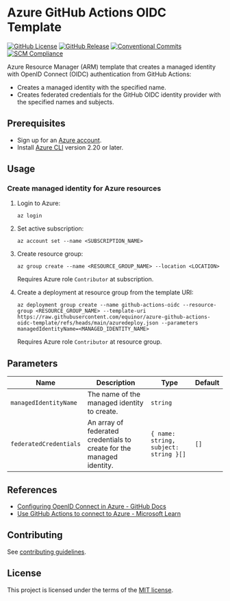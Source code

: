 # Azure GitHub Actions OIDC Template

[![GitHub License](https://img.shields.io/github/license/equinor/azure-github-actions-oidc-template)](LICENSE)
[![GitHub Release](https://img.shields.io/github/v/release/equinor/azure-github-actions-oidc-template)](https://github.com/equinor/azure-github-actions-oidc-template/releases/latest)
[![Conventional Commits](https://img.shields.io/badge/Conventional%20Commits-1.0.0-%23FE5196?logo=conventionalcommits&logoColor=white)](https://conventionalcommits.org)
[![SCM Compliance](https://scm-compliance-api.radix.equinor.com/repos/equinor/azure-github-actions-oidc-template/badge)](https://developer.equinor.com/governance/scm-policy/)

Azure Resource Manager (ARM) template that creates a managed identity with OpenID Connect (OIDC) authentication from GitHub Actions:

- Creates a managed identity with the specified name.
- Creates federated credentials for the GitHub OIDC identity provider with the specified names and subjects.

## Prerequisites

- Sign up for an [Azure account](https://azure.microsoft.com/en-us/pricing/purchase-options/azure-account).
- Install [Azure CLI](https://learn.microsoft.com/en-us/cli/azure/install-azure-cli) version 2.20 or later.

## Usage

### Create managed identity for Azure resources

1. Login to Azure:

   ```console
   az login
   ```

1. Set active subscription:

   ```console
   az account set --name <SUBSCRIPTION_NAME>
   ```

1. Create resource group:

   ```console
   az group create --name <RESOURCE_GROUP_NAME> --location <LOCATION>
   ```

   Requires Azure role `Contributor` at subscription.

1. Create a deployment at resource group from the template URI:

   ```console
   az deployment group create --name github-actions-oidc --resource-group <RESOURCE_GROUP_NAME> --template-uri https://raw.githubusercontent.com/equinor/azure-github-actions-oidc-template/refs/heads/main/azuredeploy.json --parameters managedIdentityName=<MANAGED_IDENTITY_NAME>
   ```

   Requires Azure role `Contributor` at resource group.

## Parameters

| Name | Description | Type | Default |
| - | - | - | - |
| `managedIdentityName` | The name of the managed identity to create. | `string` | |
| `federatedCredentials` | An array of federated credentials to create for the managed identity. | `{ name: string, subject: string }[]` | `[]` |

## References

- [Configuring OpenID Connect in Azure - GitHub Docs](https://docs.github.com/en/actions/security-for-github-actions/security-hardening-your-deployments/configuring-openid-connect-in-azure)
- [Use GitHub Actions to connect to Azure - Microsoft Learn](https://learn.microsoft.com/en-us/azure/developer/github/connect-from-azure)

## Contributing

See [contributing guidelines](CONTRIBUTING.md).

## License

This project is licensed under the terms of the [MIT license](LICENSE).

